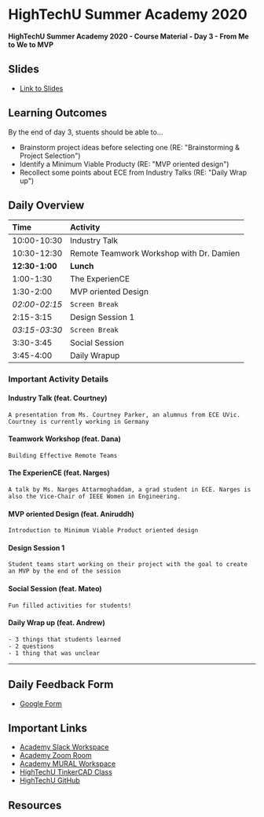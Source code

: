 # HighTechU Summer Academy 2020

**HighTechU Summer Academy 2020 - Course Material - Day 3 - From Me to We to MVP**

## Slides

* [Link to Slides](Link)

## Learning Outcomes
By the end of day 3, stuents should be able to...
* Brainstorm project ideas before selecting one  (RE: "Brainstorming & Project Selection")
* Identify a Minimum Viable Producty (RE: "MVP oriented design") 
* Recollect some points about ECE from Industry Talks (RE: "Daily Wrap up")

## Daily Overview

|Time|Activity|
|:---|:---|
|10:00-10:30|Industry Talk|
|10:30-12:30| Remote Teamwork Workshop with Dr. Damien|
|**12:30-1:00**|**Lunch**|
|1:00-1:30|The ExperienCE|
|1:30-2:00|MVP oriented Design|
|*02:00-02:15*|`Screen Break`|
|2:15-3:15|Design Session 1|
|*03:15-03:30*|`Screen Break`|
|3:30-3:45|Social Session|
|3:45-4:00|Daily Wrapup|

### Important Activity Details

#### Industry Talk (feat. Courtney)
```
A presentation from Ms. Courtney Parker, an alumnus from ECE UVic. Courtney is currently working in Germany
```

#### Teamwork Workshop (feat. Dana)
```
Building Effective Remote Teams
```

#### The ExperienCE (feat. Narges)
```
A talk by Ms. Narges Attarmoghaddam, a grad student in ECE. Narges is also the Vice-Chair of IEEE Women in Engineering. 
```

#### MVP oriented Design (feat. Aniruddh)
```
Introduction to Minimum Viable Product oriented design
```

#### Design Session 1
```
Student teams start working on their project with the goal to create an MVP by the end of the session 
```

#### Social Session (feat. Mateo)
```
Fun filled activities for students!
```

#### Daily Wrap up (feat. Andrew)
```
- 3 things that students learned
- 2 questions
- 1 thing that was unclear 
```

---


## Daily Feedback Form

* [Google Form](https://forms.gle/6QYUvJgdpayUTzVF9)

## Important Links

* [Academy Slack Workspace](https://hightechuacademy.slack.com/)
* [Academy Zoom Room](https://uvic.zoom.us/j/96555007331?pwd=L0luTWY5ckprWTY4SDR5NHJrNk5XZz09)
* [Academy MURAL Workspace](https://app.mural.co/t/hightechu8022)
* [HighTechU TinkerCAD Class](https://www.tinkercad.com/joinclass/LMX28FG7ZT7Q)
* [HighTechU GitHub](https://github.com/hightechu/hightechu-summer2020) 

## Resources

